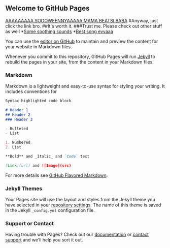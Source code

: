## Welcome to GitHub Pages
[AAAAAAAAA SOOOWEENNYAAAAA MAMA BEATSI BABA](https://www.youtube.com/watch?v=GibiNy4d4gc)
#Anyway, just click the link bro.
##It's worth it.
###Trust me.
Please check out other stuff as well
*[Some soothing sounds](https://www.youtube.com/watch?v=TrRbB-qUJfY)
*[Best song evvaaa](https://youtu.be/msSc7Mv0QHY?t=34)

You can use the [editor on GitHub](https://github.com/its-oms-hub/Special-name/edit/gh-pages/index.md) to maintain and preview the content for your website in Markdown files.

Whenever you commit to this repository, GitHub Pages will run [Jekyll](https://jekyllrb.com/) to rebuild the pages in your site, from the content in your Markdown files.

### Markdown

Markdown is a lightweight and easy-to-use syntax for styling your writing. It includes conventions for

```markdown
Syntax highlighted code block

# Header 1
## Header 2
### Header 3

- Bulleted
- List

1. Numbered
2. List

**Bold** and _Italic_ and `Code` text

[Link](url) and ![Image](src)
```

For more details see [GitHub Flavored Markdown](https://guides.github.com/features/mastering-markdown/).

### Jekyll Themes

Your Pages site will use the layout and styles from the Jekyll theme you have selected in your [repository settings](https://github.com/its-oms-hub/Special-name/settings). The name of this theme is saved in the Jekyll `_config.yml` configuration file.

### Support or Contact

Having trouble with Pages? Check out our [documentation](https://docs.github.com/categories/github-pages-basics/) or [contact support](https://github.com/contact) and we’ll help you sort it out.
